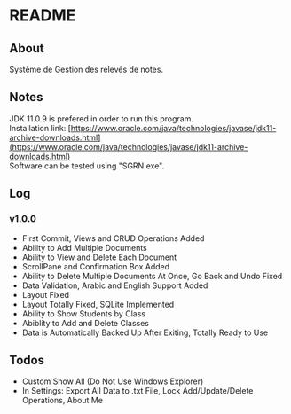 # README

## About

Système de Gestion des relevés de notes.

## Notes

JDK 11.0.9 is prefered in order to run this program.<br/>
Installation link: [https://www.oracle.com/java/technologies/javase/jdk11-archive-downloads.html](https://www.oracle.com/java/technologies/javase/jdk11-archive-downloads.html)<br/>
Software can be tested using "SGRN.exe".

## Log

### v1.0.0 <br/>

- First Commit, Views and CRUD Operations Added
- Ability to Add Multiple Documents
- Ability to View and Delete Each Document
- ScrollPane and Confirmation Box Added
- Ability to Delete Multiple Documents At Once, Go Back and Undo Fixed
- Data Validation, Arabic and English Support Added
- Layout Fixed
- Layout Totally Fixed, SQLite Implemented
- Ability to Show Students by Class
- Abiblity to Add and Delete Classes
- Data is Automatically Backed Up After Exiting, Totally Ready to Use

## Todos

- Custom Show All (Do Not Use Windows Explorer)
- In Settings: Export All Data to .txt File, Lock Add/Update/Delete Operations, About Me
